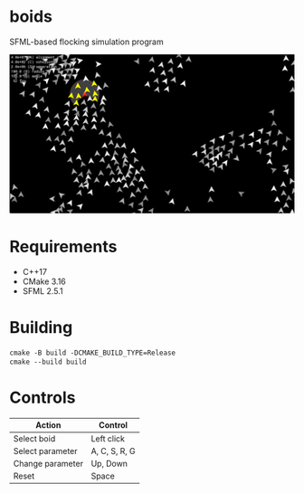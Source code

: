 # boids

SFML-based flocking simulation program

![boids](docs/boids.png)

# Requirements
 * C++17
 * CMake 3.16
 * SFML 2.5.1

# Building

```
cmake -B build -DCMAKE_BUILD_TYPE=Release
cmake --build build
```

# Controls

| Action            | Control         |
| ----------------- | --------------- |
| Select boid       | Left click      |
| Select parameter  | A, C, S, R, G   |
| Change parameter  | Up, Down        |
| Reset             | Space           |
